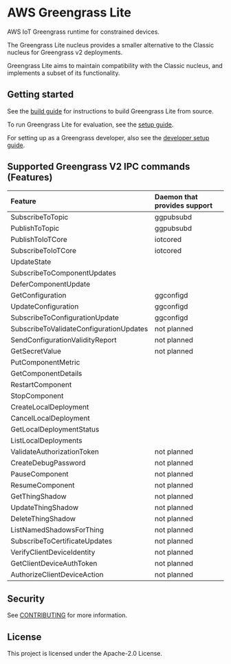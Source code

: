 # AWS Greengrass Lite

AWS IoT Greengrass runtime for constrained devices.

The Greengrass Lite nucleus provides a smaller alternative to the Classic
nucleus for Greengrass v2 deployments.

Greengrass Lite aims to maintain compatibility with the Classic nucleus, and
implements a subset of its functionality.

## Getting started

See the [build guide](docs/INSTALL.md) for instructions to build Greengrass Lite
from source.

To run Greengrass Lite for evaluation, see the [setup guide](docs/SETUP.md).

For setting up as a Greengrass developer, also see the
[developer setup guide](docs/DEVELOPMENT.md).

## Supported Greengrass V2 IPC commands (Features)

| Feature                                 | Daemon that provides support |
| :-------------------------------------- | :--------------------------- |
| SubscribeToTopic                        | ggpubsubd                    |
| PublishToTopic                          | ggpubsubd                    |
| PublishToIoTCore                        | iotcored                     |
| SubscribeToIoTCore                      | iotcored                     |
| UpdateState                             |                              |
| SubscribeToComponentUpdates             |                              |
| DeferComponentUpdate                    |                              |
| GetConfiguration                        | ggconfigd                    |
| UpdateConfiguration                     | ggconfigd                    |
| SubscribeToConfigurationUpdate          | ggconfigd                    |
| SubscribeToValidateConfigurationUpdates | not planned                  |
| SendConfigurationValidityReport         | not planned                  |
| GetSecretValue                          | not planned                  |
| PutComponentMetric                      |                              |
| GetComponentDetails                     |                              |
| RestartComponent                        |                              |
| StopComponent                           |                              |
| CreateLocalDeployment                   |                              |
| CancelLocalDeployment                   |                              |
| GetLocalDeploymentStatus                |                              |
| ListLocalDeployments                    |                              |
| ValidateAuthorizationToken              | not planned                  |
| CreateDebugPassword                     | not planned                  |
| PauseComponent                          | not planned                  |
| ResumeComponent                         | not planned                  |
| GetThingShadow                          | not planned                  |
| UpdateThingShadow                       | not planned                  |
| DeleteThingShadow                       | not planned                  |
| ListNamedShadowsForThing                | not planned                  |
| SubscribeToCertificateUpdates           | not planned                  |
| VerifyClientDeviceIdentity              | not planned                  |
| GetClientDeviceAuthToken                | not planned                  |
| AuthorizeClientDeviceAction             | not planned                  |

## Security

See [CONTRIBUTING](docs/CONTRIBUTING.md#security-issue-notifications) for more
information.

## License

This project is licensed under the Apache-2.0 License.
